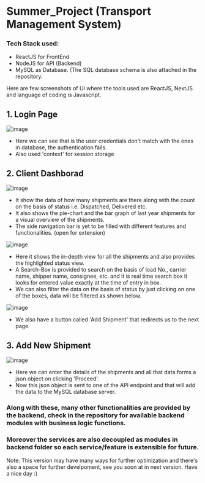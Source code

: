 # Summer_Project (Transport Management System)

### Tech Stack used:

- ReactJS for FrontEnd
- NodeJS for API (Backend)
- MySQL as Database. (The SQL database schema is also attached in the repository.

Here are few screenshots of UI where the tools used are ReactJS, NextJS and language of coding is Javascript.

## 1. Login Page

![image](https://github.com/vatsalpsutariya/Summer_Project/assets/122974525/726761ec-21e7-4b4a-bdab-ec685b7d4956)

- Here we can see that is the user credentials don't match with the ones in database, the authentication fails.
- Also used 'context' for session storage

## 2. Client Dashborad

![image](https://github.com/vatsalpsutariya/Summer_Project/assets/122974525/9ce11ad8-04db-4717-8e18-1c118fa49c86)

- It show the data of how many shipments are there along with the count on the basis of status i.e. Dispatched, Delivered etc.
- It also shows the pie-chart and the bar graph of last year shipments for a visual overview of the shipments.
- The side navigation bar is yet to be filled with different features and functionalities. (open for extension)

![image](https://github.com/vatsalpsutariya/Summer_Project/assets/122974525/b7e72719-9c2b-4f14-9abf-387ab4564269)

- Here it shows the in-depth view for all the shipments and also provides the highlighted status view.
- A Search-Box is provided to search on the basis of load No., carrier name, shipper name, consignee, etc. and it is real time search box it looks for entered value exactly at the time of entry in box.
- We can also filter the data on the basis of status by just clicking on one of the boxes, data will be filtered as shown below.

![image](https://github.com/vatsalpsutariya/Summer_Project/assets/122974525/862767bb-aebc-4c48-9711-a3ac46e4264f)

- We also have a button called 'Add Shipment' that redirects us to the next page.

## 3. Add New Shipment

![image](https://github.com/vatsalpsutariya/Summer_Project/assets/122974525/c8187fcc-c3e9-4802-9fc1-a9c05a1ff95e)

- Here we can enter the details of the shipments and all that data forms a json object on clicking 'Proceed'.
- Now this json object is sent to one of the API endpoint and that will add the data to the MySQL database server.

### Along with these, many other functionalities are provided by the backend, check in the repository for available backend modules with business logic functions.

### Moreover the services are also decoupled as modules in backend folder so each service/feature is extensible for future.

Note: This version may have many ways for further optimization and there's also a space for further develpoment, see you soon at in next version.
Have a nice day :)
